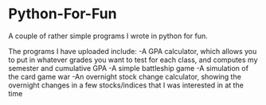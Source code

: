 # Python-For-Fun
A couple of rather simple programs I wrote in python for fun.

The programs I have uploaded include:
-A GPA calculator, which allows you to put in whatever grades you want to test for each class, and computes my semester and cumulative GPA
-A simple battleship game
-A simulation of the card game war
-An overnight stock change calculator, showing the overnight changes in a few stocks/indices that I was interested in at the time

